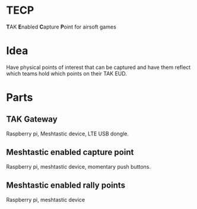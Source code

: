 # TECP
**T**AK **E**nabled **C**apture **P**oint for airsoft games

# Idea
Have physical points of interest that can be captured and have them reflect which teams hold which points on their TAK EUD.

# Parts

## TAK Gateway
Raspberry pi, Meshtastic device, LTE USB dongle.

## Meshtastic enabled capture point
Raspberry pi, meshtastic device, momentary push buttons.

## Meshtastic enabled rally points
Raspberry pi, meshtastic device